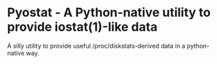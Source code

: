# Pyostat - A Python-native utility to provide iostat(1)-like data

A silly utility to provide useful /proc/diskstats-derived data in a
python-native way.

